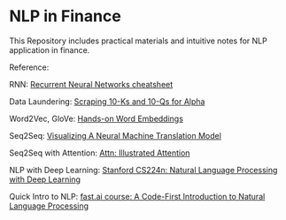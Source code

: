 # NLP in Finance

This Repository includes practical materials
and intuitive notes for NLP application in finance.

Reference:   

RNN: <a href="https://stanford.edu/~shervine/teaching/cs-230/cheatsheet-recurrent-neural-networks">
Recurrent Neural Networks cheatsheet</a>

Data Laundering: <a href="https://www.quantopian.com/posts/scraping-10-ks-and-10-qs-for-alpha">
Scraping 10-Ks and 10-Qs for Alpha</a>  

Word2Vec, GloVe: <a href="https://towardsdatascience.com/understanding-feature-engineering-part-4-deep-learning-methods-for-text-data-96c44370bbfa">Hands-on Word Embeddings</a>

Seq2Seq: <a href="https://jalammar.github.io/visualizing-neural-machine-translation-mechanics-of-seq2seq-models-with-attention/">
Visualizing A Neural Machine Translation Model</a>

Seq2Seq with Attention: <a href="https://towardsdatascience.com/attn-illustrated-attention-5ec4ad276ee3">
Attn: Illustrated Attention</a>

NLP with Deep Learning: <a href="https://web.stanford.edu/class/cs224n/">
Stanford CS224n: Natural Language Processing with Deep Learning</a>

Quick Intro to NLP: <a href="https://github.com/fastai/course-nlp">
fast.ai course: A Code-First Introduction to Natural Language Processing</a>
